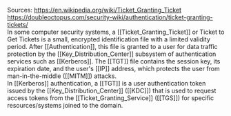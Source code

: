 Sources:
https://en.wikipedia.org/wiki/Ticket_Granting_Ticket
https://doubleoctopus.com/security-wiki/authentication/ticket-granting-tickets/
\
In some computer security systems, a [[Ticket_Granting_Ticket]] or Ticket to Get Tickets is a small, encrypted identification file with a limited validity period. After [[Authentication]], this file is granted to a user for data traffic protection by the [[Key_Distribution_Center]] subsystem of authentication services such as [[Kerberos]]. The [[TGT]] file contains the session key, its expiration date, and the user's [[IP]] address, which protects the user from man-in-the-middle ([[MITM]]) attacks.
\
In [[Kerberos]] authentication, a [[TGT]] is a user authentication token issued by the [[Key_Distribution_Center]] ([[KDC]]) that is used to request access tokens from the [[Ticket_Granting_Service]] ([[TGS]]) for specific resources/systems joined to the domain.
